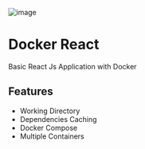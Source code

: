![image](https://wallpaperaccess.com/full/2982327.jpg)

# Docker React

Basic React Js Application with Docker

## Features

- Working Directory
- Dependencies Caching
- Docker Compose
- Multiple Containers

